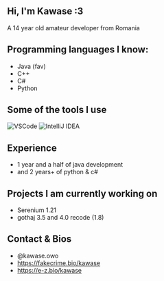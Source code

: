 ## Hi, I'm Kawase :3
A 14 year old amateur developer from Romania
## Programming languages I know:
- Java (fav)
- C++
- C#
- Python

## Some of the tools I use
![VSCode](https://img.shields.io/badge/Visual_Studio-0078d7?style=for-the-badge&logo=visual%20studio&logoColor=white)
![IntelliJ IDEA](https://img.shields.io/badge/Intellij%20Idea-000?logo=intellij-idea&style=for-the-badge)

## Experience
- 1 year and a half of java development
- and 2 years+ of python & c#

## Projects I am currently working on
- Serenium 1.21
- gothaj 3.5 and 4.0 recode (1.8)

## Contact & Bios
- @kawase.owo
- https://fakecrime.bio/kawase
- https://e-z.bio/kawase
